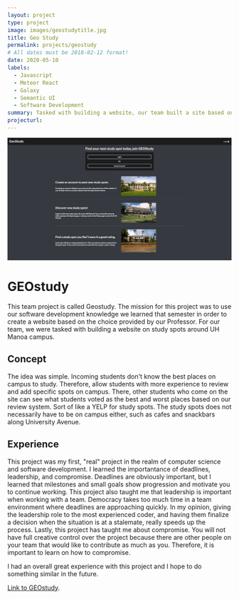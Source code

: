 ```yaml
---
layout: project
type: project
image: images/geostudytitle.jpg
title: Geo Study 
permalink: projects/geostudy
# All dates must be 2018-02-12 format!
date: 2020-05-10
labels:
  - Javascript
  - Meteor React 
  - Galaxy
  - Semantic UI 
  - Software Development 
summary: Tasked with building a website, our team built a site based on study spots around the University of Hawaii at Manoa campus.
projecturl: 
---
```


<div class="ui large rounded images">
  <img class="ui image" src="../images/landing.png">
</div>

# GEOstudy
This team project is called Geostudy. The mission for this project was to use our software development knowledge we learned that semester in order to create a website based on the choice provided by our Professor. For our team, we were tasked with building a website on study spots around UH Manoa campus. 

## Concept

The idea was simple. Incoming students don't know the best places on campus to study. Therefore, allow students with more experience to review and add specific spots on campus. There, other students who come on the site can see what students voted as the best and worst places based on our review system. Sort of like a YELP for study spots. The study spots does not necessarily have to be on campus either, such as cafes and snackbars along University Avenue.

## Experience

This project was my first, "real" project in the realm of computer science and software development. I learned the importantance of deadlines, leadership, and compromise. Deadlines are obviously important, but I learned that milestones and small goals show progression and motivate you to continue working. This project also taught me that leadership is important when working with a team. Democracy takes too much time in a team environment where deadlines are approaching quickly. In my opinion, giving the leadership role to the most experienced coder, and having them finalize a decision when the situation is at a stalemate, really speeds up the process. Lastly, this project has taught me about compromise. You will not have full creative control over the project because there are other people on your team that would like to contribute as much as you. Therefore, it is important to learn on how to compromise.

I had an overall great experience with this project and I hope to do something similar in the future. 

[Link to GEOstudy](https://geostudy.github.io/).

